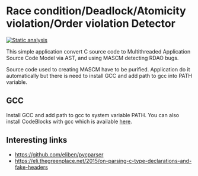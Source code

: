 # Race condition/Deadlock/Atomicity violation/Order violation Detector 
[![Static analysis](https://github.com/PKPhdDG/rdao_detector/actions/workflows/static-analysis.yml/badge.svg)](https://github.com/PKPhdDG/rdao_detector/actions/workflows/static-analysis.yml)

This simple application convert C source code to Multithreaded Application Source Code Model via AST, and using MASCM detecting RDAO bugs.

Source code used to creating MASCM have to be purified.
Application do it automatically but there is need to install GCC and add path to gcc into PATH variable. 

## GCC
Install GCC and add path to gcc to system variable PATH.
You can also install CodeBlocks with gcc which is available [here](http://www.codeblocks.org/downloads/26).


## Interesting links
- https://github.com/eliben/pycparser
- https://eli.thegreenplace.net/2015/on-parsing-c-type-declarations-and-fake-headers
